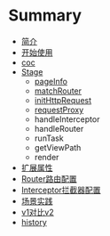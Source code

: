 # Summary

* [简介](README.md)
* [开始使用](chapter1.md)
* [coc](route-coc参数.md)
* [Stage](stage.md)
   * [pageInfo](pageinfo.md)
   * [matchRouter](matchrouter.md)
   * [initHttpRequest](inithttprequest.md)
   * [requestProxy](requestproxy.md)
   * handleInterceptor
   * handleRouter
   * runTask
   * getViewPath
   * render
* [扩展属性](内置标准stages介绍.md)
* [Router路由配置](router路由配置.md)
* [Interceptor拦截器配置](interceptor拦截器配置.md)
* [场景实践](场景实践.md)
* [v1对比v2](v1dui_bi_v2.md)
* [history](history.md)

